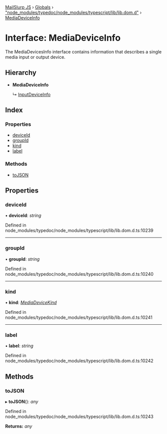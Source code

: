 [MailSlurp JS](../README.md) › [Globals](../globals.md) › ["node_modules/typedoc/node_modules/typescript/lib/lib.dom.d"](../modules/_node_modules_typedoc_node_modules_typescript_lib_lib_dom_d_.md) › [MediaDeviceInfo](_node_modules_typedoc_node_modules_typescript_lib_lib_dom_d_.mediadeviceinfo.md)

# Interface: MediaDeviceInfo

The MediaDevicesInfo interface contains information that describes a single media input or output device.

## Hierarchy

* **MediaDeviceInfo**

  ↳ [InputDeviceInfo](_node_modules_typedoc_node_modules_typescript_lib_lib_dom_d_.inputdeviceinfo.md)

## Index

### Properties

* [deviceId](_node_modules_typedoc_node_modules_typescript_lib_lib_dom_d_.mediadeviceinfo.md#deviceid)
* [groupId](_node_modules_typedoc_node_modules_typescript_lib_lib_dom_d_.mediadeviceinfo.md#groupid)
* [kind](_node_modules_typedoc_node_modules_typescript_lib_lib_dom_d_.mediadeviceinfo.md#kind)
* [label](_node_modules_typedoc_node_modules_typescript_lib_lib_dom_d_.mediadeviceinfo.md#label)

### Methods

* [toJSON](_node_modules_typedoc_node_modules_typescript_lib_lib_dom_d_.mediadeviceinfo.md#tojson)

## Properties

###  deviceId

• **deviceId**: *string*

Defined in node_modules/typedoc/node_modules/typescript/lib/lib.dom.d.ts:10239

___

###  groupId

• **groupId**: *string*

Defined in node_modules/typedoc/node_modules/typescript/lib/lib.dom.d.ts:10240

___

###  kind

• **kind**: *[MediaDeviceKind](../modules/_node_modules_typedoc_node_modules_typescript_lib_lib_dom_d_.md#mediadevicekind)*

Defined in node_modules/typedoc/node_modules/typescript/lib/lib.dom.d.ts:10241

___

###  label

• **label**: *string*

Defined in node_modules/typedoc/node_modules/typescript/lib/lib.dom.d.ts:10242

## Methods

###  toJSON

▸ **toJSON**(): *any*

Defined in node_modules/typedoc/node_modules/typescript/lib/lib.dom.d.ts:10243

**Returns:** *any*
